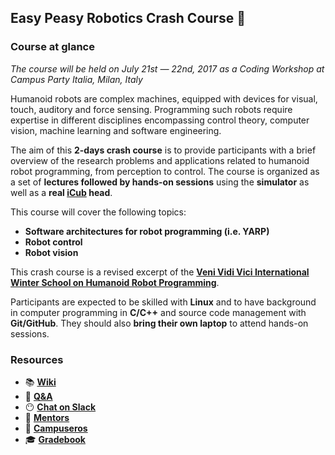 ## Easy Peasy Robotics Crash Course :robot:

### Course at glance
_The course will be held on July 21st — 22nd, 2017 as a Coding Workshop at Campus Party Italia, Milan, Italy_

Humanoid robots are complex machines, equipped with devices for visual, touch, auditory and force sensing. Programming such robots require expertise in different disciplines encompassing control theory, computer vision, machine learning and software engineering.

The aim of this **2-days crash course** is to provide participants with a brief overview of the research problems and applications related to humanoid robot programming, from perception to control. The course is organized as a set of **lectures followed by hands-on sessions** using the **simulator** as well as a **real [iCub](http://www.icub.org) head**.

This course will cover the following topics:
- **Software architectures for robot programming (i.e. YARP)**
- **Robot control**
- **Robot vision**

This crash course is a revised excerpt of the [**Veni Vidi Vici International Winter School on Humanoid Robot Programming**](http://icub.org/winterschool).

Participants are expected to be skilled with **Linux** and to have background in computer programming in **C/C++** and source code management with **Git/GitHub**. They should also **bring their own laptop** to attend hands-on sessions.

### Resources
- 📚 [**Wiki**](https://github.com/easy-peasy-robotics/easy-peasy-robotics.github.io/wiki)
- 👋 [**Q&A**](https://github.com/easy-peasy-robotics/easy-peasy-robotics.github.io/issues/1)
- 😶 [**Chat on Slack**](https://easy-peasy-robotics.slack.com)
- 👴 [**Mentors**](./mentors.md)
- 🙋 [**Campuseros**](./campuseros.md)
- 🎓 [**Gradebook**](https://easy-peasy-robotics.github.io/gradebook)
